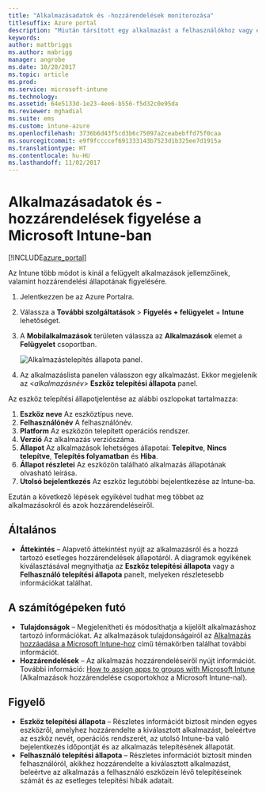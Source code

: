 ```yaml
---
title: "Alkalmazásadatok és -hozzárendelések monitorozása"
titlesuffix: Azure portal
description: "Miután társított egy alkalmazást a felhasználókhoz vagy eszközökhöz, ezekkel az információkkal monitorozhatja az alkalmazás állapotát."
keywords: 
author: mattbriggs
ms.author: mabrigg
manager: angrobe
ms.date: 10/20/2017
ms.topic: article
ms.prod: 
ms.service: microsoft-intune
ms.technology: 
ms.assetid: 64e5133d-1e23-4ee6-b556-f5d32c0e95da
ms.reviewer: mghadial
ms.suite: ems
ms.custom: intune-azure
ms.openlocfilehash: 3736b6d43f5cd3b6c75097a2ceabebffd75f0caa
ms.sourcegitcommit: e9f9fccccef691333143b7523d1b325ee7d1915a
ms.translationtype: HT
ms.contentlocale: hu-HU
ms.lasthandoff: 11/02/2017
---
```

# <a name="how-to-monitor-app-information-and-assignments-with-microsoft-intune"></a>Alkalmazásadatok és -hozzárendelések figyelése a Microsoft Intune-ban

[!INCLUDE[azure_portal](./includes/azure_portal.md)]

Az Intune több módot is kínál a felügyelt alkalmazások jellemzőinek, valamint hozzárendelési állapotának figyelésére.

1. Jelentkezzen be az Azure Portalra.
2. Válassza a **További szolgáltatások** > **Figyelés + felügyelet** + **Intune** lehetőséget.
3. A **Mobilalkalmazások** területen válassza az **Alkalmazások** elemet a **Felügyelet** csoportban.
     
    ![Alkalmazástelepítés állapota panel.](./media/monitor-apps.png)
5. Az alkalmazáslista panelen válasszon egy alkalmazást. Ekkor megjelenik az <*alkalmazásnév*> **Eszköz telepítési állapota** panel.

Az eszköz telepítési állapotjelentése az alábbi oszlopokat tartalmazza:

1.  **Eszköz neve** Az eszköztípus neve.
2.  **Felhasználónév** A felhasználónév.
3.   **Platform** Az eszközön telepített operációs rendszer.
4.  **Verzió** Az alkalmazás verziószáma.
5.   **Állapot** Az alkalmazások lehetséges állapotai: **Telepítve**, **Nincs telepítve**, **Telepítés folyamatban** és **Hiba**.
6. **Állapot részletei** Az eszközön található alkalmazás állapotának olvasható leírása.
7. **Utolsó bejelentkezés** Az eszköz legutóbbi bejelentkezése az Intune-ba.

Ezután a következő lépések egyikével tudhat meg többet az alkalmazásokról és azok hozzárendeléseiről.

## <a name="general"></a>Általános

- **Áttekintés** – Alapvető áttekintést nyújt az alkalmazásról és a hozzá tartozó esetleges hozzárendelések állapotáról. A diagramok egyikének kiválasztásával megnyithatja az **Eszköz telepítési állapota** vagy a **Felhasználó telepítési állapota** panelt, melyeken részletesebb információkat találhat.

## <a name="manage"></a>A számítógépeken futó

- **Tulajdonságok** – Megjelenítheti és módosíthatja a kijelölt alkalmazáshoz tartozó információkat. Az alkalmazások tulajdonságairól az [Alkalmazás hozzáadása a Microsoft Intune-hoz](apps-add.md) című témakörben találhat további információt.
- **Hozzárendelések** – Az alkalmazás hozzárendeléseiről nyújt információt. További információ: [How to assign apps to groups with Microsoft Intune](apps-deploy.md) (Alkalmazások hozzárendelése csoportokhoz a Microsoft Intune-nal).

## <a name="monitor"></a>Figyelő

- **Eszköz telepítési állapota** – Részletes információt biztosít minden egyes eszközről, amelyhez hozzárendelte a kiválasztott alkalmazást, beleértve az eszköz nevét, operációs rendszerét, az utolsó Intune-ba való bejelentkezés időpontját és az alkalmazás telepítésének állapotát.
- **Felhasználó telepítési állapota** – Részletes információt biztosít minden felhasználóról, akikhez hozzárendelte a kiválasztott alkalmazást, beleértve az alkalmazás a felhasználó eszközein lévő telepítéseinek számát és az esetleges telepítési hibák adatait.